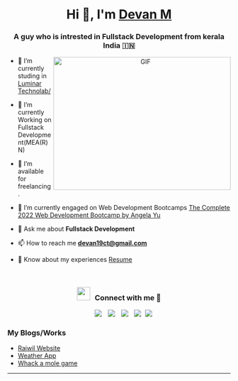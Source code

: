 <h1 align="center">Hi 👋, I'm <a href="https://devan19ct.github.io/cv/" target="blank">
Devan M</a></h1>
<h3 align="center">A guy who is intrested in  Fullstack Development from kerala India &#127470;&#127475</h3>

<a target="_blank" align="center">
  <img align="right" top="500" height="300" width="400" alt="GIF" src="https://media.giphy.com/media/SWoSkN6DxTszqIKEqv/giphy.gif">
</a>

- 🔭 I’m currently studing in <a href="https://www.luminartechnolab.com" target="blank">Luminar Technolab/</a>

- 🌱 I’m currently Working on  Fullstack Development(MEA(R)N)

- 🤝 I’m available for freelancing.

- 🌱 I’m currently engaged on Web Development Bootcamps <a href="https://twitter.com/yu_angela?lang=en" target="blank">The Complete 2022 Web Development Bootcamp by Angela Yu
</a>

- 💬 Ask me about **Fullstack Development**

- 📫 How to reach me **devan19ct@gmail.com**

- 📄 Know about my experiences <a href="https://devan19ct.github.io/cv/" target="blank">Resume</a>
<br/>
<h3 align="center" > <img src="https://media.giphy.com/media/iY8CRBdQXODJSCERIr/giphy.gif" width="30" height="30" style="margin-right: 10px;">Connect with me 🤝 </h3>

<p align="center">

 <div align="center"  class="icons-social" style="margin-left: 10px;">
        <a style="margin-left: 10px;"  target="_blank" href="https://www.linkedin.com/in/devan-m-1124b3234/">
			<img src="https://img.icons8.com/doodle/40/000000/linkedin--v2.png"></a>
        <a style="margin-left: 10px;" target="_blank" href="https://github.com/devan19ct">
		<img src="https://img.icons8.com/doodle/40/000000/github--v1.png"></a>
        <a style="margin-left: 10px;" target="_blank" href="https://www.instagram.com/_mr.coffin/">
			<img src="https://img.icons8.com/doodle/40/000000/instagram-new--v2.png"></a>
		<a style="margin-left: 10px;" target="_blank" href="https://twitter.com/DevanM55625256">
			<img src="https://img.icons8.com/doodle/1x/twitter-squared--v2.png" ></a>
		<a style="margin-left: 5px;" target="_blank" href="https://devan19ct.github.io/cv/">
					<img src="https://icons8.com/icon/REWqOFWKTiZj/cv" ></a>
      </div>

</p>

### My Blogs/Works

<!-- BLOG-POST-LIST:START -->

- [Raiwil Website](https://raiwil.com/)
- [Weather App](https://devan19ct.github.io/weather-app/)
- [Whack a mole game](devan19ct.github.io/whack-a-mole-game/)

<!-- BLOG-POST-LIST:END -->

---
